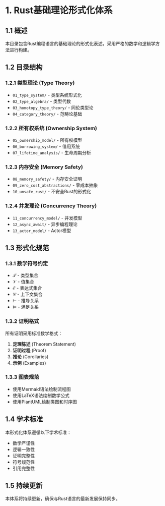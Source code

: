 # 1. Rust基础理论形式化体系

## 1.1 概述

本目录包含Rust编程语言的基础理论的形式化表述，采用严格的数学和逻辑学方法进行构建。

## 1.2 目录结构

### 1.2.1 类型理论 (Type Theory)

- `01_type_system/` - 类型系统形式化
- `02_type_algebra/` - 类型代数
- `03_homotopy_type_theory/` - 同伦类型论
- `04_category_theory/` - 范畴论基础

### 1.2.2 所有权系统 (Ownership System)

- `05_ownership_model/` - 所有权模型
- `06_borrowing_system/` - 借用系统
- `07_lifetime_analysis/` - 生命周期分析

### 1.2.3 内存安全 (Memory Safety)

- `08_memory_safety/` - 内存安全证明
- `09_zero_cost_abstractions/` - 零成本抽象
- `10_unsafe_rust/` - 不安全Rust的形式化

### 1.2.4 并发理论 (Concurrency Theory)

- `11_concurrency_model/` - 并发模型
- `12_async_await/` - 异步编程理论
- `13_actor_model/` - Actor模型

## 1.3 形式化规范

### 1.3.1 数学符号约定

- $\mathcal{T}$ - 类型集合
- $\mathcal{V}$ - 值集合
- $\mathcal{E}$ - 表达式集合
- $\mathcal{C}$ - 上下文集合
- $\vdash$ - 推导关系
- $\models$ - 满足关系

### 1.3.2 证明格式

所有证明采用标准数学格式：

1. **定理陈述** (Theorem Statement)
2. **证明过程** (Proof)
3. **推论** (Corollaries)
4. **示例** (Examples)

### 1.3.3 图表规范

- 使用Mermaid语法绘制流程图
- 使用LaTeX语法绘制数学公式
- 使用PlantUML绘制类图和时序图

## 1.4 学术标准

本形式化体系遵循以下学术标准：

- 数学严谨性
- 逻辑一致性
- 证明完整性
- 符号规范性
- 引用完整性

## 1.5 持续更新

本体系将持续更新，确保与Rust语言的最新发展保持同步。
